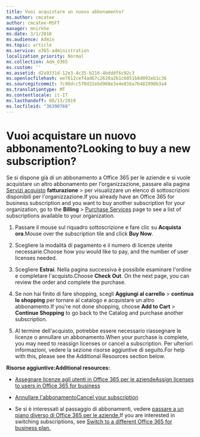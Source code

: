 ```yaml
---
title: Vuoi acquistare un nuovo abbonamento?
ms.author: cmcatee
author: cmcatee-MSFT
manager: mnirkhe
ms.date: 3/1/2018
ms.audience: Admin
ms.topic: article
ms.service: o365-administration
localization_priority: Normal
ms.collection: Adm_O365
ms.custom: ''
ms.assetid: d2a9331d-12e3-4c35-b216-4bdddf6c92c3
ms.openlocfilehash: ee7612cef4ad67c2620a2b1c6851b8d092eb1c36
ms.sourcegitcommit: 7c90dcc570d32ebd968e3e4e816a7b482890b3a4
ms.translationtype: MT
ms.contentlocale: it-IT
ms.lasthandoff: 08/13/2019
ms.locfileid: "36390768"
---
```

# <a name="looking-to-buy-a-new-subscription"></a><span data-ttu-id="81ed9-102">Vuoi acquistare un nuovo abbonamento?</span><span class="sxs-lookup"><span data-stu-id="81ed9-102">Looking to buy a new subscription?</span></span>

<span data-ttu-id="81ed9-103">Se si dispone già di un abbonamento a Office 365 per le aziende e si vuole acquistare un altro abbonamento per l'organizzazione, passare alla pagina [Servizi acquisto](https://go.microsoft.com/fwlink/p/?linkid=868433) **fatturazione** \> per visualizzare un elenco di sottoscrizioni disponibili per l'organizzazione.</span><span class="sxs-lookup"><span data-stu-id="81ed9-103">If you already have an Office 365 for business subscription and you want to buy another subscription for your organization, go to the **Billing** \> [Purchase Services](https://go.microsoft.com/fwlink/p/?linkid=868433) page to see a list of subscriptions available to your organization.</span></span>
 
1. <span data-ttu-id="81ed9-104">Passare il mouse sul riquadro sottoscrizione e fare clic su **Acquista ora**.</span><span class="sxs-lookup"><span data-stu-id="81ed9-104">Mouse over the subscription tile and click **Buy Now**.</span></span>

2. <span data-ttu-id="81ed9-105">Scegliere la modalità di pagamento e il numero di licenze utente necessarie.</span><span class="sxs-lookup"><span data-stu-id="81ed9-105">Choose how you would like to pay, and the number of user licenses needed.</span></span>

3. <span data-ttu-id="81ed9-106">Scegliere **Estrai**. Nella pagina successiva è possibile esaminare l'ordine e completare l'acquisto.</span><span class="sxs-lookup"><span data-stu-id="81ed9-106">Choose **Check Out**. On the next page, you can review the order and complete the purchase.</span></span>

4. <span data-ttu-id="81ed9-107">Se non hai finito di fare shopping, scegli **Aggiungi al carrello** \> **continua lo shopping** per tornare al catalogo e acquistare un altro abbonamento.</span><span class="sxs-lookup"><span data-stu-id="81ed9-107">If you're not done shopping, choose **Add to Cart** \> **Continue Shopping** to go back to the Catalog and purchase another subscription.</span></span> 

5. <span data-ttu-id="81ed9-108">Al termine dell'acquisto, potrebbe essere necessario riassegnare le licenze o annullare un abbonamento.</span><span class="sxs-lookup"><span data-stu-id="81ed9-108">When your purchase is complete, you may need to reassign licenses or cancel a subscription.</span></span> <span data-ttu-id="81ed9-109">Per ulteriori informazioni, vedere la sezione risorse aggiuntive di seguito.</span><span class="sxs-lookup"><span data-stu-id="81ed9-109">For help with this, please see the Additional Resources section below.</span></span>

 <span data-ttu-id="81ed9-110">**Risorse aggiuntive:**</span><span class="sxs-lookup"><span data-stu-id="81ed9-110">**Additional resources:**</span></span>
  
- [<span data-ttu-id="81ed9-111">Assegnare licenze agli utenti in Office 365 per le aziende</span><span class="sxs-lookup"><span data-stu-id="81ed9-111">Assign licenses to users in Office 365 for business</span></span>](https://docs.microsoft.com/en-us/office365/admin/subscriptions-and-billing/assign-licenses-to-users)
    
- [<span data-ttu-id="81ed9-112">Annullare l'abbonamento</span><span class="sxs-lookup"><span data-stu-id="81ed9-112">Cancel your subscription</span></span>](https://docs.microsoft.com/en-us/office365/admin/subscriptions-and-billing/cancel-your-subscription)
    
- <span data-ttu-id="81ed9-113">Se si è interessati al passaggio di abbonamenti, vedere [passare a un piano diverso di Office 365 per le aziende.](https://docs.microsoft.com/en-us/office365/admin/subscriptions-and-billing/switch-to-a-different-plan)</span><span class="sxs-lookup"><span data-stu-id="81ed9-113">If you are interested in switching subscriptions, see [Switch to a different Office 365 for business plan.](https://docs.microsoft.com/en-us/office365/admin/subscriptions-and-billing/switch-to-a-different-plan)</span></span>